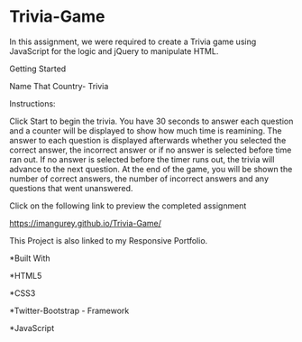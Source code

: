 # Trivia-Game

In this assignment, we were required to create a Trivia game using JavaScript for the logic and jQuery to manipulate HTML.

Getting Started 

Name That Country- Trivia

Instructions:

Click Start to begin the trivia. You have 30 seconds to answer each question and a counter will be displayed to show how much time is reamining. The answer to each question is displayed afterwards whether you selected the correct answer, the incorrect answer or if no answer is selected before time ran out. If no answer is selected before the timer runs out, the trivia will advance to the next question. At the end of the game, you will be shown the number of correct answers, the number of incorrect answers and any questions that went unanswered.

Click on the following link to preview the completed assignment

https://imangurey.github.io/Trivia-Game/

This Project is also linked to my Responsive Portfolio.


*Built With

*HTML5

*CSS3

*Twitter-Bootstrap - Framework

*JavaScript

